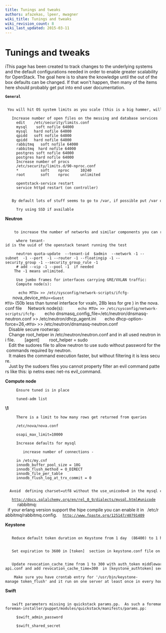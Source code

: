 ```yaml
---
title: Tunings and tweaks
authors: afazekas, lpeer, mwagner
wiki_title: Tunings and tweaks
wiki_revision_count: 8
wiki_last_updated: 2015-03-11
---
```


# Tunings and tweaks

iThis page has been created to track changes to the underlying systems and the default configurations needed in order to enable greater scalability for OpenStack. The goal here is to share the knowledge until the out of the box defaults can be changed. If that won't happen, then many of the items here should probably get put into end user documentation.

**`General`**

       You will hit OS system limits as you scale (this is a big hammer, will need some tightening for security)
         Increase number of open files on the messing and database services
         edit    /etc/security/limits.conf 
         mysql    soft nofile 64000
         mysql   hard nofile 64000
         qpidd   soft nofile 64000
         qpidd   hard nofile 64000
         rabbitmq   soft nofile 64000
         rabbitmq  hard nofile 64000
         postgres soft nofile 64000
         postgres hard nofile 64000
         Increase number of procs
         /etc/security/limits.d/90-nproc.conf
         *          soft    nproc     10240
         root       soft    nproc     unlimited

         opentstack-service restart
         service httpd restart (on controller)

         By default lots of stuff seems to go to /var, if possible put /var on a bigger, faster drive

         Try using SSD if available

**Neutron**

          to increase the number of networks and similar components you can run this from the command line

         where tenant-id is the uuid of the openstack tenant running the test

         neutron quota-update  --tenant-id  $admin  --network -1 --subnet  -1 --port  -1 --router -1 --floatingip -1 --security_group -1 --security_group_rule -1
         # add --vip -1 --pool -1  if needed
        The -1 means unlimited.

         Use jumbo frames for interfaces carrying GRE/VXLAN traffic:
         Compute node(s):
`      echo MTU=`<MTU>` >> /etc/sysconfig/network-scripts/ifcfg-`<interface>
            nova_device_mtu=`<Guest MTU>` (50b less than tunnel interface for vxaln, 28b less for gre ) in the nova.conf file 
         Network node(s):
`      echo MTU=`<MTU>` >> /etc/sysconfig/network-scripts/ifcfg-`<interface>
            echo dnsmasq_config_file=/etc/neutron/dnsmasq-neutron.conf >> /etc/neutron/dhcp_agent.ini
            echo dhcp-option-force=26,`<MTU>` >> /etc/neutron/dnsmasq-neutron.conf
         Disable secure rootwrap:
         Change root_helper in /etc/neutron/neutron.conf and in all used neutron ini file.
             [agent]
             root_helper = sudo
         Edit the sudores file to allow neutron to use sudo without password for the commands required by neutron.
         It makes the command execution faster, but without filtering it is less secure.
         Just by the sudoers files you cannot property filter an evil command patters like this: ip netns exec net-ns evil_command. 

**Compute node**

         Ensure tuned is in place 

         tuned-adm list

**\1**

         There is a limit to how many rows get returned from queries

         /etc/nova/nova.conf

         osapi_max_limit=10000

         Increase defaults for mysql

            increase number of connections -

         in /etc/my.cnf
         innodb_buffer_pool_size = 10G
         innodb_flush_method = O_DIRECT
         innodb_file_per_table
         innodb_flush_log_at_trx_commit = 0

        Avoid  defining charset=utf8 without the use_unicode=0 in the mysql connection strings.
`   `[`http://docs.sqlalchemy.org/en/rel_0_9/dialects/mysql.html#unicode`](http://docs.sqlalchemy.org/en/rel_0_9/dialects/mysql.html#unicode)
             
        rabbitmq:
        if your erlang version support the hipe compile you can enable it in   /etc/rabbitmq/rabbitmq.config.
`  `[`http://www.fpaste.org/125147/40791409`](http://www.fpaste.org/125147/40791409)

**Keystone**

         Reduce default token duration on Keystone from 1 day  (86400) to 1 hour (3600)

         Set expiration to 3600 in [token]  section in keystone.conf file on controller. 

         Update revocation_cache_time from 1 to 300 with auth_token middleware. Till this is not changed in the code one need to update the each service specific file like glance-api.conf and add revocation_cache_time=300  in [keystone_authtoken] section.

        Make sure you have crontab entry for '/usr/bin/keystone-manage token_flush' and it run on one server at least once in every hour.

**Swift**

         swift parameters missing in quickstack params.pp.  As such a foreman based packstack + quickstack deployment initial puppet runs fail to setup a cluster appropriately without adding to /usr/share/openstack-foreman-installer/puppet/modules/quickstack/manifests/params.pp:

         $swift_admin_password

         $swift_shared_secret
